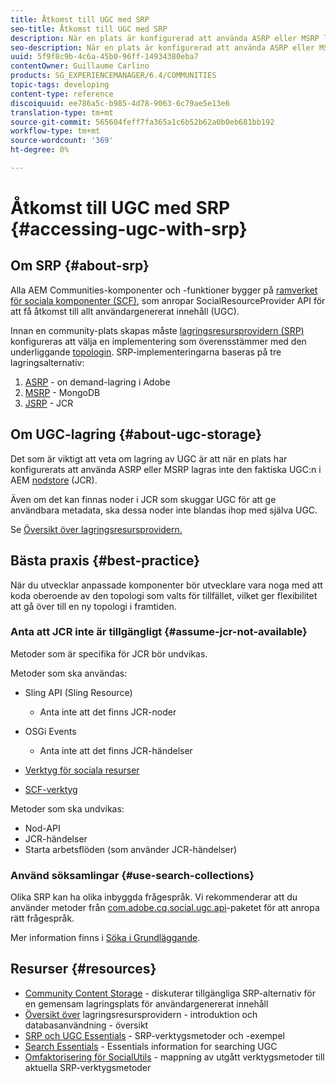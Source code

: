 ```yaml
---
title: Åtkomst till UGC med SRP
seo-title: Åtkomst till UGC med SRP
description: När en plats är konfigurerad att använda ASRP eller MSRP lagras inte den faktiska UGC:n i AEM nodstore (JCR)
seo-description: När en plats är konfigurerad att använda ASRP eller MSRP lagras inte den faktiska UGC:n i AEM nodstore (JCR)
uuid: 5f9f8c9b-4c6a-45b0-96ff-14934380eba7
contentOwner: Guillaume Carlino
products: SG_EXPERIENCEMANAGER/6.4/COMMUNITIES
topic-tags: developing
content-type: reference
discoiquuid: ee786a5c-b985-4d78-9063-6c79ae5e13e6
translation-type: tm+mt
source-git-commit: 565604feff7fa365a1c6b52b62a0b0eb681bb192
workflow-type: tm+mt
source-wordcount: '369'
ht-degree: 0%

---
```



# Åtkomst till UGC med SRP {#accessing-ugc-with-srp}

## Om SRP {#about-srp}

Alla AEM Communities-komponenter och -funktioner bygger på [ramverket för sociala komponenter (SCF)](scf.md), som anropar SocialResourceProvider API för att få åtkomst till allt användargenererat innehåll (UGC).

Innan en community-plats skapas måste [lagringsresursprovidern (SRP)](working-with-srp.md) konfigureras att välja en implementering som överensstämmer med den underliggande [topologin](topologies.md). SRP-implementeringarna baseras på tre lagringsalternativ:

1. [ASRP](asrp.md)  - on demand-lagring i Adobe
2. [MSRP](msrp.md) - MongoDB
3. [JSRP](jsrp.md)  - JCR

## Om UGC-lagring {#about-ugc-storage}

Det som är viktigt att veta om lagring av UGC är att när en plats har konfigurerats att använda ASRP eller MSRP lagras inte den faktiska UGC:n i AEM [nodstore](../../help/sites-deploying/data-store-config.md) (JCR).

Även om det kan finnas noder i JCR som skuggar UGC för att ge användbara metadata, ska dessa noder inte blandas ihop med själva UGC.

Se [Översikt över lagringsresursprovidern.](srp.md)

## Bästa praxis {#best-practice}

När du utvecklar anpassade komponenter bör utvecklare vara noga med att koda oberoende av den topologi som valts för tillfället, vilket ger flexibilitet att gå över till en ny topologi i framtiden.

### Anta att JCR inte är tillgängligt {#assume-jcr-not-available}

Metoder som är specifika för JCR bör undvikas.

Metoder som ska användas:

* Sling API (Sling Resource)
   * Anta inte att det finns JCR-noder

* OSGi Events
   * Anta inte att det finns JCR-händelser

* [Verktyg för sociala resurser](socialutils.md#socialresourceutilities-package)
* [SCF-verktyg](socialutils.md#scfutilities-package)

Metoder som ska undvikas:

* Nod-API
* JCR-händelser
* Starta arbetsflöden (som använder JCR-händelser)

### Använd söksamlingar {#use-search-collections}

Olika SRP kan ha olika inbyggda frågespråk. Vi rekommenderar att du använder metoder från [com.adobe.cq.social.ugc.api](https://helpx.adobe.com/experience-manager/6-4/sites/developing/using/reference-materials/javadoc/com/adobe/cq/social/ugc/api/package-summary.html)-paketet för att anropa rätt frågespråk.

Mer information finns i [Söka i Grundläggande](search-implementation.md).

## Resurser {#resources}

* [Community Content Storage](working-with-srp.md)  - diskuterar tillgängliga SRP-alternativ för en gemensam lagringsplats för användargenererat innehåll
* [Översikt över](srp.md)  lagringsresursprovidern - introduktion och databasanvändning - översikt
* [SRP och UGC Essentials](srp-and-ugc.md) - SRP-verktygsmetoder och -exempel
* [Search Essentials](search-implementation.md) - Essentials information for searching UGC
* [Omfaktorisering för SocialUtils](socialutils.md) - mappning av utgått verktygsmetoder till aktuella SRP-verktygsmetoder
